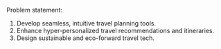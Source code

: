Problem statement: 

1. Develop seamless, intuitive travel planning tools.
2. Enhance hyper-personalized travel recommendations and itineraries.
3. Design sustainable and eco-forward travel tech.
